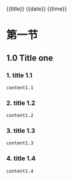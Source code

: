{{title}}
{{date}}
{{time}}


# 第一节

## 1.0 Title one
### 1. title 1.1
	content1.1
	
### 2. title 1.2
	content1.2
	
### 3. title 1.3
	content1.3
	
### 4. title 1.4
	content1.4




